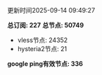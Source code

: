 更新时间2025-09-14 09:49:27

**总订阅: 227**
**总节点: 50749**
- vless节点: 24352
- hysteria2节点: 21

**google ping有效节点: 336**
